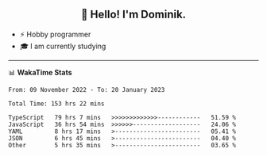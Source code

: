 <h2 align="center">👋 Hello! I'm Dominik.</h2>

- ⚡ Hobby programmer
- 🎓 I am currently studying

---
📊 **WakaTime Stats**
<!--START_SECTION:waka-->

```text
From: 09 November 2022 - To: 20 January 2023

Total Time: 153 hrs 22 mins

TypeScript   79 hrs 7 mins   >>>>>>>>>>>>>------------   51.59 %
JavaScript   36 hrs 54 mins  >>>>>>-------------------   24.06 %
YAML         8 hrs 17 mins   >------------------------   05.41 %
JSON         6 hrs 45 mins   >------------------------   04.40 %
Other        5 hrs 35 mins   >------------------------   03.65 %
```

<!--END_SECTION:waka-->
